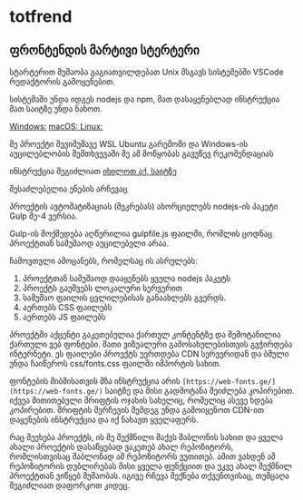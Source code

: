 # totfrend
## ფრონტენდის მარტივი სტერტერი

სტარტერით მუშაობა გაგიათვილდებათ Unix მსგავს სისტემებში VSCode რედაქტორის გამოყენებით.

სისტემაში უნდა იდგეს nodejs და npm, მათ დასაყენებლად ინსტრუქცია მათ საიტზე უნდა ნახოთ.

[Windows:](https://nodejs.org/en/download/)
[macOS: ](https://nodejs.org/en/download/)
[Linux: ](https://nodejs.org/en/download/package-manager/)

მე პროექტი შევიმუშავე WSL Ubuntu გარემოში და Windows-ის აუცილებლობის შემთხვევაში მე ამ მოწყობას გავუწევ რეკომენდაციას

ინსტრუქცია შეგიძლიათ [იხილოთ აქ, საიტზე](https://docs.microsoft.com/en-us/windows/wsl/install-win10)

შესაძლებელია ენების არჩევაც

პროექტის ავტომატიზაციას (შეკრებას) ახორციელებს nodejs-ის პაკეტი Gulp მე-4 ვერსია.

Gulp-ის მოქმედება აღწერილია gulpfile.js ფაილში, რომლის ცოდნაც პროექტთან სამუშაოდ აუცილებელი არაა.

ჩამოვთვლი ამოცანებს, რომელსაც ის ასრულებს:

1. პროექტთან სამუშაოდ დააყენებს ყველა nodejs პაკეტს
2. პროექტს გაუშვებს ლოკალური სერვერით
3. სამუშაო ფაილის ცვლილებისას განაახლებს გვერდს.
4. აერთებს CSS ფაილებს
5. აერთებს JS ფაილებს

პროექტში აქცენტი გაკეთებულია ქართულ კონტენტზე და შემოტანილია ქართული ვებ ფონტები. მათი ვიზუალური გამოსახულებისთვის გვჭირდება ინტერნეტი. ეს ფაილები პროექტს უერთდება CDN სერვერიდან და ბმული უნდა ჩაიწეროს css/fonts.css ფაილში იმპორტის სახით.

ფონტების მიბმისათვის მზა ინსტრუქცია არის `[https://web-fonts.ge/](https://web-fonts.ge/)` საიტზე და მისი გადმოტანა შეიძლება კოპირებით. იქვეა მითითებული შრიფტის ოჯახის სახელიც, რომელიც ასევე ხდება კოპირებით. შრიფტის შერჩევის შემდეგ უნდა გამოიყენოთ CDN-ით დაყენების ინსტრუქცია და იქ ნახავთ ყველაფერს.

რაც შეეხება პროექტს, ის მე შექმნილი მაქვს შაბლონის სახით და ყველა ახალი პროექტის დასაწყებად ვაკეთებ ახალ რეპოზიტორს, რომლისთვისაც შაბლონად ამ რეპოზიტორს ვუთითებ. ამით ვახდენ ამ რეპოზიტორის დუბლირებას მისი ყველა ფუნქციით და უკვე ახალ შექმნილ პროექტთან ვიწყებ მუშაობას. იგივე რჩევა მექნება თქვენთვისაც, თუმცაღა შეგიძლიათ დაფორკოთ კიდეც.